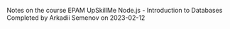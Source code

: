Notes on the course EPAM UpSkillMe Node.js - Introduction to Databases
Completed by Arkadii Semenov on 2023-02-12
